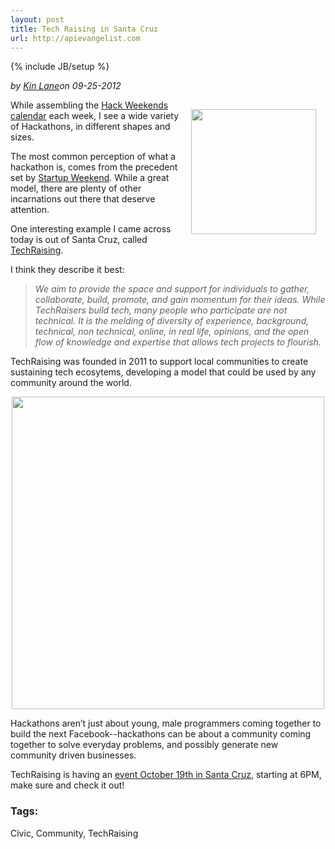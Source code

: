 ```yaml
---
layout: post
title: Tech Raising in Santa Cruz
url: http://apievangelist.com
---
```

{% include JB/setup %}<p><i><span class="small">by</span> <a href="https://plus.google.com/106460238807821851374" rel="author">Kin Lane</a><span class="small">on</span> <span class="post-date">09-25-2012</span></i></p><p><img style="padding: 15px;" src="https://s3.amazonaws.com/kinlane-productions/hackweekends/techraising/techraising.png" alt="" width="200" align="right" /></p>
<p>While assembling the <a title="Hack Weekends Calendar" href="http://hackweekends.com">Hack Weekends calendar</a>&nbsp;each week, I see a wide variety of Hackathons, in different shapes and sizes.</p>
<p>The most common perception of what a hackathon is, comes from the precedent set by <a title="Startup Weekend" href="http://startupweekend.com">Startup Weekend</a>.  While a great model, there are plenty of other incarnations out there that deserve attention.</p>
<p>One interesting example I came across today is out of Santa Cruz, called <a title="TechRaising" href="http://techraising.com/">TechRaising</a>.</p>
<p>I think they describe it best:</p>
<blockquote><em> We aim to provide the space and support for individuals to gather, collaborate, build, promote, and gain momentum for their ideas. While TechRaisers build tech, many people who participate are not technical. It is the melding of diversity of experience, background, technical, non technical, online, in real life, opinions, and the open flow of knowledge and expertise that allows tech projects to flourish. </em></blockquote>
<p>TechRaising was founded in 2011 to support local communities to create sustaining tech ecosytems, developing a model that could be used by any community around the world.</p>
<p><img style="display: block; margin-left: auto; margin-right: auto;" src="https://s3.amazonaws.com/kinlane-productions/hackweekends/techraising/TechRaising-Create.png" alt="" width="500" /></p>
<p>Hackathons aren&rsquo;t just about young, male programmers coming together to build the next Facebook--hackathons can be about a community coming together to solve everyday problems, and possibly generate new community driven businesses.</p>
<p>TechRaising is having an <a href="http://techraisingfall2012.eventbrite.com/">event October 19th in Santa Cruz</a>, starting at 6PM, make sure and check it out!</p><h3>Tags:</h3><p>Civic, Community, TechRaising</p>